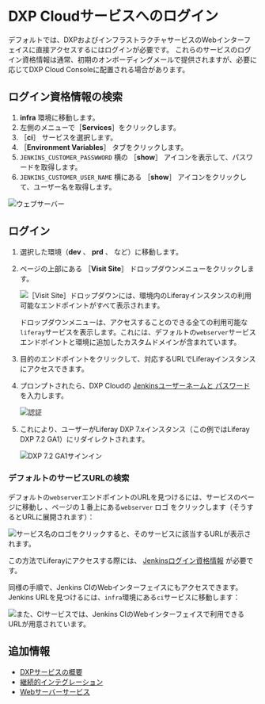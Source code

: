 # DXP Cloudサービスへのログイン

デフォルトでは、DXPおよびインフラストラクチャサービスのWebインターフェイスに直接アクセスするにはログインが必要です。 これらのサービスのログイン資格情報は通常、初期のオンボーディングメールで提供されますが、必要に応じてDXP Cloud Consoleに配置される場合があります。

## ログイン資格情報の検索

1. **infra** 環境に移動します。
1. 左側のメニューで［**Services**］をクリックします。
1. ［**ci**］ サービスを選択します。
1. ［**Environment Variables**］ タブをクリックします。
1. `JENKINS_CUSTOMER_PASSWWORD` 横の ［**show**］ アイコンを表示して、パスワードを取得します。
1. `JENKINS_CUSTOMER_USER_NAME` 横にある ［**show**］ アイコンをクリックして、ユーザー名を取得します。

![ウェブサーバー](./logging-into-your-dxp-cloud-services/images/01.png)

## ログイン

1. 選択した環境（**dev** 、 **prd** 、 など）に移動します。

1. ページの上部にある ［**Visit Site**］ ドロップダウンメニューをクリックします。

    ![［Visit Site］ドロップダウンには、環境内のLiferayインスタンスの利用可能なエンドポイントがすべて表示されます。](./logging-into-your-dxp-cloud-services/images/02.png)

    ドロップダウンメニューは、アクセスすることのできる全ての利用可能な`liferay`サービスを表示します。これには、デフォルトの`webserver`サービスエンドポイントと環境に追加したカスタムドメインが含まれています。

1. 目的のエンドポイントをクリックして、対応するURLでLiferayインスタンスにアクセスできます。

1. プロンプトされたら、DXP Cloudの [Jenkinsユーザーネームと パスワード](#locating-login-credentials) を入力します。

    ![認証](./logging-into-your-dxp-cloud-services/images/03.png)

1. これにより、ユーザーがLiferay DXP 7.xインスタンス（この例ではLiferay DXP 7.2 GA1）にリダイレクトされます。

    ![DXP 7.2 GA1サインイン](./logging-into-your-dxp-cloud-services/images/04.png)

### デフォルトのサービスURLの検索

デフォルトの`webserver`エンドポイントのURLを見つけるには、サービスのページに移動し 、ページの１番上にある`webserver` ロゴ をクリックします（そうするとURLに展開されます）：

![サービス名のロゴをクリックすると、そのサービスに該当するURLが表示されます。](./logging-into-your-dxp-cloud-services/images/05.png)

この方法でLiferayにアクセスする際には、 [Jenkinsログイン資格情報](#locating-login-credentials) が必要です。

同様の手順で、Jenkins CIのWebインターフェイスにもアクセスできます。 Jenkins URLを見つけるには、`infra`環境にある`ci`サービスに移動します：

![また、CIサービスでは、Jenkins CIのWebインターフェイスで利用できるURLが用意されています。](./logging-into-your-dxp-cloud-services/images/06.png)

## 追加情報

* [DXPサービスの概要](../using-the-liferay-dxp-service/introduction-to-the-liferay-dxp-service.md)
* [継続的インテグレーション](../platform-services/continuous-integration.md)
* [Webサーバーサービス](../platform-services/web-server-service.md)
